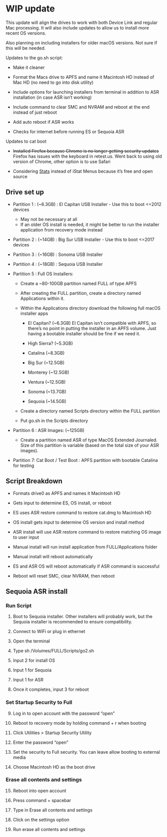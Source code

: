 # WIP update

This update will align the drives to work with both Device Link and regular Mac processing. It will also include updates to allow us to install more recent OS versions.

Also planning on including installers for older macOS versions. Not sure if this will be needed.

Updates to the go.sh script:

- Make it cleaner
    
- Format the Macs drive to APFS and name it Macintosh HD instead of Mac HD (no need to go into disk utility)
    
- Include options for launching installers from terminal in addition to ASR installation (in case ASR isn’t working)
    
- Include command to clear SMC and NVRAM and reboot at the end instead of just reboot
    
- Add auto reboot if ASR works
    
- Checks for internet before running ES or Sequoia ASR
    

Updates to cat boot

- ~~Installed Firefox because Chrome is no longer getting security updates~~ Firefox has issues with the keyboard in retest.us. Went back to using old version of Chrome, other option is to use Safari
    
- Considering [<ins>Stats</ins>](https://github.com/exelban/stats) instead of iStat Menus because it’s free and open source
    

## Drive set up

- Partition 1 : (~6.3GB) : El Capitan USB Installer - Use this to boot <=2012 devices
  - May not be necessary at all  
  - If an older OS install is needed, it might be better to run the installer application from recovery mode instead
    
- Partition 2 : (~14GB) : Big Sur USB Installer - Use this to boot <=2017 devices
    
- Partition 3 : (~16GB) : Sonoma USB Installer
    
- Partition 4 : (~18GB) : Sequoia USB Installer
    
- Partition 5 : Full OS Installers: 
  - Create a ~80-100GB partition named FULL of type APFS
  - After creating the FULL partition, create a directory named Applications within it.
  - Within the Applications directory download the following full macOS installer apps
    - El Capitan? (~6.3GB) El Capitan isn’t compatible with APFS, so there’s no point in putting the installer in an APFS volume. Just having a bootable installer should be fine if we need it.
    
    - High Sierra? (~5.3GB)
    
    - Catalina (~8.3GB)
    
    - Big Sur (~12.5GB)
    
    - Monterey (~12.5GB)
    
    - Ventura (~12.5GB)
    
    - Sonoma (~13.7GB)
    
    - Sequoia (~14.5GB)
    
  - Create a directory named Scripts directory within the FULL partition
    
  - Put go.sh in the Scripts directory
    
- Partition 6 : ASR Images: (~125GB)
    
  - Create a partition named ASR of type MacOS Extended Journaled. Size of this partition is variable (based on the total size of your ASR images).
    
- Partition 7: Cat Boot / Test Boot : APFS partition with bootable Catalina for testing
    

## Script Breakdown

- Formats drive0 as APFS and names it Macintosh HD
    
- Gets input to determine ES, OS install, or reboot
    
- ES uses ASR restore command to restore cat.dmg to Macintosh HD
    
- OS install gets input to determine OS version and install method
    
- ASR install will use ASR restore command to restore matching OS image to user input
    
- Manual install will run install application from FULL/Applications folder
    
- Manual install will reboot automatically
    
- ES and ASR OS will reboot automatically if ASR command is successful
    
- Reboot will reset SMC, clear NVRAM, then reboot
    

## Sequoia ASR install

### Run Script

1.  Boot to Sequoia installer. Other installers will probably work, but the Sequoia installer is recommended to ensure compatibility.
    
2.  Connect to WiFi or plug in ethernet
    
3.  Open the terminal
    
4.  Type sh /Volumes/FULL/Scripts/go2.sh
    
5.  Input 2 for install OS
    
6.  Input 1 for Sequoia
    
7.  Input 1 for ASR
    
8.  Once it completes, input 3 for reboot
    

### Set Startup Security to Full

9.  Log in to open account with the password “open”
    
10. Reboot to recovery mode by holding command + r when booting
    
11. Click Utilities > Startup Security Utility
    
12. Enter the password “open”
    
13. Set the security to Full security. You can leave allow booting to external media
    
14. Choose Macintosh HD as the boot drive
    

### Erase all contents and settings

15. Reboot into open account
    
16. Press command + spacebar
    
17. Type in Erase all contents and settings
    
18. Click on the settings option
    
19. Run erase all contents and settings
    
